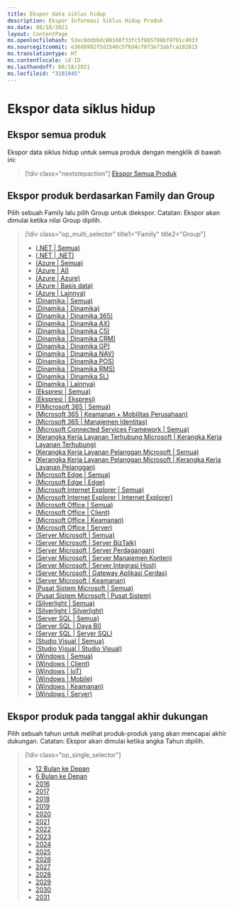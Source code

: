 ```yaml
---
title: Ekspor data siklus hidup
description: Ekspor Informasi Siklus Hidup Produk
ms.date: 08/18/2021
layout: ContentPage
ms.openlocfilehash: 52ec8ddb6dc80160f33fc5f865708bf0791c4033
ms.sourcegitcommit: e36d9992f5d1546c5f6d4cf073e73abfca182815
ms.translationtype: HT
ms.contentlocale: id-ID
ms.lasthandoff: 08/18/2021
ms.locfileid: "3101945"
---
```

# <a name="lifecycle-data-export"></a>Ekspor data siklus hidup

## <a name="export-all-products"></a>Ekspor semua produk
Ekspor data siklus hidup untuk semua produk dengan mengklik di bawah ini:

> [!div class="nextstepaction"]
> [Ekspor Semua Produk](https://app-omaha-prod.azurewebsites.net/api/PublishedListings/Export)

## <a name="export-products-by-family-and-group"></a>Ekspor produk berdasarkan Family dan Group
Pilih sebuah Family lalu pilih Group untuk diekspor. Catatan: Ekspor akan dimulai ketika nilai Group dipilih. 

> [!div class="op_multi_selector" title1="Family" title2="Group"]
> - [(.NET | Semua)](https://app-omaha-prod.azurewebsites.net/api/PublishedListings/Export(family='.NET'))
> - [(.NET | .NET)](https://app-omaha-prod.azurewebsites.net/api/PublishedListings/Export(family='.NET',group='.NET'))
> - [(Azure | Semua)](https://app-omaha-prod.azurewebsites.net/api/PublishedListings/Export(family='Azure'))
> - [(Azure | AI)](https://app-omaha-prod.azurewebsites.net/api/PublishedListings/Export(family='Azure',group='AI'))
> - [(Azure | Azure)](https://app-omaha-prod.azurewebsites.net/api/PublishedListings/Export(family='Azure',group='Azure'))
> - [(Azure | Basis data)](https://app-omaha-prod.azurewebsites.net/api/PublishedListings/Export(family='Azure',group='Databases'))
> - [(Azure | Lainnya)](https://app-omaha-prod.azurewebsites.net/api/PublishedListings/Export(family='Azure',group='Other'))
> - [(Dinamika | Semua)](https://app-omaha-prod.azurewebsites.net/api/PublishedListings/Export(family='Dynamics'))
> - [(Dinamika | Dinamika)](https://app-omaha-prod.azurewebsites.net/api/PublishedListings/Export(family='Dynamics',group='Dynamics'))
> - [(Dinamika | Dinamika 365)](https://app-omaha-prod.azurewebsites.net/api/PublishedListings/Export(family='Dynamics',group='Dynamics%20365'))
> - [(Dinamika | Dinamika AX)](https://app-omaha-prod.azurewebsites.net/api/PublishedListings/Export(family='Dynamics',group='Dynamics%20AX'))
> - [(Dinamika | Dinamika C5)](https://app-omaha-prod.azurewebsites.net/api/PublishedListings/Export(family='Dynamics',group='Dynamics%20C5'))
> - [(Dinamika | Dinamika CRM)](https://app-omaha-prod.azurewebsites.net/api/PublishedListings/Export(family='Dynamics',group='Dynamics%20CRM'))
> - [(Dinamika | Dinamika GP)](https://app-omaha-prod.azurewebsites.net/api/PublishedListings/Export(family='Dynamics',group='Dynamics%20GP'))
> - [(Dinamika | Dinamika NAV)](https://app-omaha-prod.azurewebsites.net/api/PublishedListings/Export(family='Dynamics',group='Dynamics%20NAV'))
> - [(Dinamika | Dinamika POS)](https://app-omaha-prod.azurewebsites.net/api/PublishedListings/Export(family='Dynamics',group='Dynamics%20POS'))
> - [(Dinamika | Dinamika RMS)](https://app-omaha-prod.azurewebsites.net/api/PublishedListings/Export(family='Dynamics',group='Dynamics%20RMS'))
> - [(Dinamika | Dinamika SL)](https://app-omaha-prod.azurewebsites.net/api/PublishedListings/Export(family='Dynamics',group='Dynamics%20SL'))
> - [(Dinamika | Lainnya)](https://app-omaha-prod.azurewebsites.net/api/PublishedListings/Export(family='Dynamics',group='Other'))
> - [(Ekspresi | Semua)](https://app-omaha-prod.azurewebsites.net/api/PublishedListings/Export(family='Expression'))
> - [(Ekspresi | Ekspresi)](https://app-omaha-prod.azurewebsites.net/api/PublishedListings/Export(family='Expression',group='Expression'))
> - [P(Microsoft 365 | Semua)](https://app-omaha-prod.azurewebsites.net/api/PublishedListings/Export(family='Microsoft%20365'))
> - [(Microsoft 365 | Keamanan + Mobilitas Perusahaan)](https://app-omaha-prod.azurewebsites.net/api/PublishedListings/Export(family='Microsoft%20365',group='Enterprise%20Mobility%20%2B%20Security'))
> - [(Microsoft 365 | Manajemen Identitas)](https://app-omaha-prod.azurewebsites.net/api/PublishedListings/Export(family='Microsoft%20365',group='Identity%20Management'))
> - [(Microsoft Connected Services Framework | Semua)](https://app-omaha-prod.azurewebsites.net/api/PublishedListings/Export(family='Microsoft%20Connected%20Services%20Framework'))
> - [(Kerangka Kerja Layanan Terhubung Microsoft | Kerangka Kerja Layanan Terhubung)](https://app-omaha-prod.azurewebsites.net/api/PublishedListings/Export(family='Microsoft%20Connected%20Services%20Framework',group='Connected%20Services%20Framework'))
> - [(Kerangka Kerja Layanan Pelanggan Microsoft | Semua)](https://app-omaha-prod.azurewebsites.net/api/PublishedListings/Export(family='Microsoft%20Customer%20Care%20Framework'))
> - [(Kerangka Kerja Layanan Pelanggan Microsoft | Kerangka Kerja Layanan Pelanggan)](https://app-omaha-prod.azurewebsites.net/api/PublishedListings/Export(family='Microsoft%20Customer%20Care%20Framework',group='Customer%20Care%20Framework'))
> - [(Microsoft Edge | Semua)](https://app-omaha-prod.azurewebsites.net/api/PublishedListings/Export(family='Microsoft%20Edge'))
> - [(Microsoft Edge | Edge)](https://app-omaha-prod.azurewebsites.net/api/PublishedListings/Export(family='Microsoft%20Edge',group='Edge'))
> - [(Microsoft Internet Explorer | Semua)](https://app-omaha-prod.azurewebsites.net/api/PublishedListings/Export(family='Microsoft%20Internet%20Explorer'))
> - [(Microsoft Internet Explorer | Internet Explorer)](https://app-omaha-prod.azurewebsites.net/api/PublishedListings/Export(family='Microsoft%20Internet%20Explorer',group='Internet%20Explorer'))
> - [(Microsoft Office | Semua)](https://app-omaha-prod.azurewebsites.net/api/PublishedListings/Export(family='Microsoft%20Office'))
> - [(Microsoft Office | Client)](https://app-omaha-prod.azurewebsites.net/api/PublishedListings/Export(family='Microsoft%20Office',group='Client'))
> - [(Microsoft Office | Keamanan)](https://app-omaha-prod.azurewebsites.net/api/PublishedListings/Export(family='Microsoft%20Office',group='Security'))
> - [(Microsoft Office | Server)](https://app-omaha-prod.azurewebsites.net/api/PublishedListings/Export(family='Microsoft%20Office',group='Server'))
> - [(Server Microsoft | Semua)](https://app-omaha-prod.azurewebsites.net/api/PublishedListings/Export(family='Microsoft%20Servers'))
> - [(Server Microsoft | Server BizTalk)](https://app-omaha-prod.azurewebsites.net/api/PublishedListings/Export(family='Microsoft%20Servers',group='BizTalk%20Server'))
> - [(Server Microsoft | Server Perdagangan)](https://app-omaha-prod.azurewebsites.net/api/PublishedListings/Export(family='Microsoft%20Servers',group='Commerce%20Server'))
> - [(Server Microsoft | Server Manajemen Konten)](https://app-omaha-prod.azurewebsites.net/api/PublishedListings/Export(family='Microsoft%20Servers',group='Content%20Management%20Server'))
> - [(Server Microsoft | Server Integrasi Host)](https://app-omaha-prod.azurewebsites.net/api/PublishedListings/Export(family='Microsoft%20Servers',group='Host%20Integration%20Server'))
> - [(Server Microsoft | Gateway Aplikasi Cerdas)](https://app-omaha-prod.azurewebsites.net/api/PublishedListings/Export(family='Microsoft%20Servers',group='Intelligent%20Application%20Gateway'))
> - [(Server Microsoft | Keamanan)](https://app-omaha-prod.azurewebsites.net/api/PublishedListings/Export(family='Microsoft%20Servers',group='Security'))
> - [(Pusat Sistem Microsoft | Semua)](https://app-omaha-prod.azurewebsites.net/api/PublishedListings/Export(family='Microsoft%20System%20Center'))
> - [(Pusat Sistem Microsoft | Pusat Sistem)](https://app-omaha-prod.azurewebsites.net/api/PublishedListings/Export(family='Microsoft%20System%20Center',group='System%20Center'))
> - [(Silverlight | Semua)](https://app-omaha-prod.azurewebsites.net/api/PublishedListings/Export(family='Silverlight'))
> - [(Silverlight | Silverlight)](https://app-omaha-prod.azurewebsites.net/api/PublishedListings/Export(family='Silverlight',group='Silverlight'))
> - [(Server SQL | Semua)](https://app-omaha-prod.azurewebsites.net/api/PublishedListings/Export(family='SQL%20Server'))
> - [(Server SQL | Daya BI)](https://app-omaha-prod.azurewebsites.net/api/PublishedListings/Export(family='SQL%20Server',group='Power%20BI'))
> - [(Server SQL | Server SQL)](https://app-omaha-prod.azurewebsites.net/api/PublishedListings/Export(family='SQL%20Server',group='SQL%20Server'))
> - [(Studio Visual | Semua)](https://app-omaha-prod.azurewebsites.net/api/PublishedListings/Export(family='Visual%20Studio'))
> - [(Studio Visual | Studio Visual)](https://app-omaha-prod.azurewebsites.net/api/PublishedListings/Export(family='Visual%20Studio',group='Visual%20Studio'))
> - [(Windows | Semua)](https://app-omaha-prod.azurewebsites.net/api/PublishedListings/Export(family='Windows'))
> - [(Windows | Client)](https://app-omaha-prod.azurewebsites.net/api/PublishedListings/Export(family='Windows',group='Client'))
> - [(Windows | IoT)](https://app-omaha-prod.azurewebsites.net/api/PublishedListings/Export(family='Windows',group='IoT'))
> - [(Windows | Mobile)](https://app-omaha-prod.azurewebsites.net/api/PublishedListings/Export(family='Windows',group='Mobile'))
> - [(Windows | Keamanan)](https://app-omaha-prod.azurewebsites.net/api/PublishedListings/Export(family='Windows',group='Security'))
> - [(Windows | Server)](https://app-omaha-prod.azurewebsites.net/api/PublishedListings/Export(family='Windows',group='Server'))

## <a name="export-products-by-end-of-support-date"></a>Ekspor produk pada tanggal akhir dukungan
Pilih sebuah tahun untuk melihat produk-produk yang akan mencapai akhir dukungan. Catatan: Ekspor akan dimulai ketika angka Tahun dipilih.

> [!div class="op_single_selector"]
> - [12 Bulan ke Depan](https://app-omaha-prod.azurewebsites.net/api/PublishedListings/Export(endOfSupportMonths=12))
> - [6 Bulan ke Depan](https://app-omaha-prod.azurewebsites.net/api/PublishedListings/Export(endOfSupportMonths=6))
> - [2016](https://app-omaha-prod.azurewebsites.net/api/PublishedListings/Export(endOfSupportYear=2016))
> - [2017](https://app-omaha-prod.azurewebsites.net/api/PublishedListings/Export(endOfSupportYear=2017))
> - [2018](https://app-omaha-prod.azurewebsites.net/api/PublishedListings/Export(endOfSupportYear=2018))
> - [2019](https://app-omaha-prod.azurewebsites.net/api/PublishedListings/Export(endOfSupportYear=2019))
> - [2020](https://app-omaha-prod.azurewebsites.net/api/PublishedListings/Export(endOfSupportYear=2020))
> - [2021](https://app-omaha-prod.azurewebsites.net/api/PublishedListings/Export(endOfSupportYear=2021))
> - [2022](https://app-omaha-prod.azurewebsites.net/api/PublishedListings/Export(endOfSupportYear=2022))
> - [2023](https://app-omaha-prod.azurewebsites.net/api/PublishedListings/Export(endOfSupportYear=2023))
> - [2024](https://app-omaha-prod.azurewebsites.net/api/PublishedListings/Export(endOfSupportYear=2024))
> - [2025](https://app-omaha-prod.azurewebsites.net/api/PublishedListings/Export(endOfSupportYear=2025))
> - [2026](https://app-omaha-prod.azurewebsites.net/api/PublishedListings/Export(endOfSupportYear=2026))
> - [2027](https://app-omaha-prod.azurewebsites.net/api/PublishedListings/Export(endOfSupportYear=2027))
> - [2028](https://app-omaha-prod.azurewebsites.net/api/PublishedListings/Export(endOfSupportYear=2028))
> - [2029](https://app-omaha-prod.azurewebsites.net/api/PublishedListings/Export(endOfSupportYear=2029))
> - [2030](https://app-omaha-prod.azurewebsites.net/api/PublishedListings/Export(endOfSupportYear=2030))
> - [2031](https://app-omaha-prod.azurewebsites.net/api/PublishedListings/Export(endOfSupportYear=2031))
